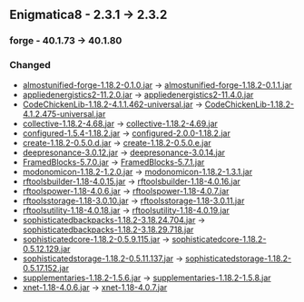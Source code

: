 ## Enigmatica8 - 2.3.1 -> 2.3.2

### forge - 40.1.73 -> 40.1.80

### Changed

  * [almostunified-forge-1.18.2-0.1.0.jar](https://www.curseforge.com/minecraft/mc-mods/almost-unified/files/4005278) -> [almostunified-forge-1.18.2-0.1.1.jar](https://www.curseforge.com/minecraft/mc-mods/almost-unified/files/4009651)
  * [appliedenergistics2-11.2.0.jar](https://www.curseforge.com/minecraft/mc-mods/applied-energistics-2/files/4001941) -> [appliedenergistics2-11.4.0.jar](https://www.curseforge.com/minecraft/mc-mods/applied-energistics-2/files/4008959)
  * [CodeChickenLib-1.18.2-4.1.1.462-universal.jar](https://www.curseforge.com/minecraft/mc-mods/codechicken-lib-1-8/files/3843718) -> [CodeChickenLib-1.18.2-4.1.2.475-universal.jar](https://www.curseforge.com/minecraft/mc-mods/codechicken-lib-1-8/files/4009409)
  * [collective-1.18.2-4.68.jar](https://www.curseforge.com/minecraft/mc-mods/collective/files/4005028) -> [collective-1.18.2-4.69.jar](https://www.curseforge.com/minecraft/mc-mods/collective/files/4008405)
  * [configured-1.5.4-1.18.2.jar](https://www.curseforge.com/minecraft/mc-mods/configured/files/3946495) -> [configured-2.0.0-1.18.2.jar](https://www.curseforge.com/minecraft/mc-mods/configured/files/4010624)
  * [create-1.18.2-0.5.0.d.jar](https://www.curseforge.com/minecraft/mc-mods/create/files/3934676) -> [create-1.18.2-0.5.0.e.jar](https://www.curseforge.com/minecraft/mc-mods/create/files/4007544)
  * [deepresonance-3.0.12.jar](https://www.curseforge.com/minecraft/mc-mods/deep-resonance/files/3985357) -> [deepresonance-3.0.14.jar](https://www.curseforge.com/minecraft/mc-mods/deep-resonance/files/4008047)
  * [FramedBlocks-5.7.0.jar](https://www.curseforge.com/minecraft/mc-mods/framedblocks/files/3968756) -> [FramedBlocks-5.7.1.jar](https://www.curseforge.com/minecraft/mc-mods/framedblocks/files/4009762)
  * [modonomicon-1.18.2-1.2.0.jar](https://www.curseforge.com/minecraft/mc-mods/modonomicon/files/4005797) -> [modonomicon-1.18.2-1.3.1.jar](https://www.curseforge.com/minecraft/mc-mods/modonomicon/files/4008503)
  * [rftoolsbuilder-1.18-4.0.15.jar](https://www.curseforge.com/minecraft/mc-mods/rftools-builder/files/3994830) -> [rftoolsbuilder-1.18-4.0.16.jar](https://www.curseforge.com/minecraft/mc-mods/rftools-builder/files/4008043)
  * [rftoolspower-1.18-4.0.6.jar](https://www.curseforge.com/minecraft/mc-mods/rftools-power/files/3932611) -> [rftoolspower-1.18-4.0.7.jar](https://www.curseforge.com/minecraft/mc-mods/rftools-power/files/4008042)
  * [rftoolsstorage-1.18-3.0.10.jar](https://www.curseforge.com/minecraft/mc-mods/rftools-storage/files/3994832) -> [rftoolsstorage-1.18-3.0.11.jar](https://www.curseforge.com/minecraft/mc-mods/rftools-storage/files/4008044)
  * [rftoolsutility-1.18-4.0.18.jar](https://www.curseforge.com/minecraft/mc-mods/rftools-utility/files/3994826) -> [rftoolsutility-1.18-4.0.19.jar](https://www.curseforge.com/minecraft/mc-mods/rftools-utility/files/4008040)
  * [sophisticatedbackpacks-1.18.2-3.18.24.704.jar](https://www.curseforge.com/minecraft/mc-mods/sophisticated-backpacks/files/3960033) -> [sophisticatedbackpacks-1.18.2-3.18.29.718.jar](https://www.curseforge.com/minecraft/mc-mods/sophisticated-backpacks/files/4006088)
  * [sophisticatedcore-1.18.2-0.5.9.115.jar](https://www.curseforge.com/minecraft/mc-mods/sophisticated-core/files/3960016) -> [sophisticatedcore-1.18.2-0.5.12.129.jar](https://www.curseforge.com/minecraft/mc-mods/sophisticated-core/files/4006086)
  * [sophisticatedstorage-1.18.2-0.5.11.137.jar](https://www.curseforge.com/minecraft/mc-mods/sophisticated-storage/files/3960036) -> [sophisticatedstorage-1.18.2-0.5.17.152.jar](https://www.curseforge.com/minecraft/mc-mods/sophisticated-storage/files/4006092)
  * [supplementaries-1.18.2-1.5.6.jar](https://www.curseforge.com/minecraft/mc-mods/supplementaries/files/4002472) -> [supplementaries-1.18.2-1.5.8.jar](https://www.curseforge.com/minecraft/mc-mods/supplementaries/files/4012521)
  * [xnet-1.18-4.0.6.jar](https://www.curseforge.com/minecraft/mc-mods/xnet/files/3932649) -> [xnet-1.18-4.0.7.jar](https://www.curseforge.com/minecraft/mc-mods/xnet/files/4008046)

